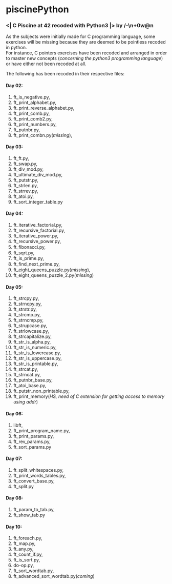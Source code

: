 ﻿# piscinePython
### <| C Piscine at 42 recoded with Python3 |> by /-\n+0w@n

As the subjects were initially made for C programming language, some exercises will be missing because they are deemed to be pointless recoded in python.<br />
For instance, C pointers exercises have been recoded and arranged in order to master new concepts (*concerning the python3 programming language*) or have either not been recoded at all. 

The following has been recoded in their respective files:

#### Day 02:
  1. ft_is_negative.py,<br />
  2. ft_print_alphabet.py,<br />
  3. ft_print_reverse_alphabet.py,<br />
  4. ft_print_comb.py,<br />
  5. ft_print_comb2.py,<br />
  6. ft_print_numbers.py,<br />
  7. ft_putnbr.py,<br />
  8. ft_print_combn.py(*missing*),<br />

#### Day 03:
  1. ft_ft.py,<br />
  2. ft_swap.py,<br />
  3. ft_div_mod.py,<br />
  4. ft_ultimate_div_mod.py,<br />
  5. ft_putstr.py,<br />
  6. ft_strlen.py,<br />
  7. ft_strrev.py,<br />
  8. ft_atoi.py,<br />
  9. ft_sort_integer_table.py<br />

#### Day 04:
  1. ft_iterative_factorial.py,<br />
  2. ft_recursive_factorial.py,<br />
  3. ft_iterative_power.py,<br />
  4. ft_recursive_power.py,<br />
  5. ft_ﬁbonacci.py,<br />
  6. ft_sqrt.py,<br />
  7. ft_is_prime.py,<br />
  8. ft_ﬁnd_next_prime.py,<br />
  9. ft_eight_queens_puzzle.py(*missing*),<br />
  10. ft_eight_queens_puzzle_2.py(*missing*)<br />

#### Day 05:
  1. ft_strcpy.py,<br />
  2. ft_strncpy.py,<br />
  3. ft_strstr.py,<br />
  4. ft_strcmp.py,<br />
  5. ft_strncmp.py,<br />
  6. ft_strupcase.py,<br />
  7. ft_strlowcase.py,<br />
  8. ft_strcapitalize.py,<br />
  9. ft_str_is_alpha.py,<br />
  10. ft_str_is_numeric.py,<br />
  11. ft_str_is_lowercase.py,<br />
  12. ft_str_is_uppercase.py,<br />
  13. ft_str_is_printable.py,<br />
  14. ft_strcat.py,<br />
  15. ft_strncat.py,<br />
  16. ft_putnbr_base.py,<br />
  17. ft_atoi_base.py,<br />
  18. ft_putstr_non_printable.py,<br />
  19. ft_print_memory(*HS, need of C extension for getting access to memory using addr*)<br />

#### Day 06:
  1. libft,<br />
  2. ft_print_program_name.py,<br />
  3. ft_print_params.py,<br />
  4. ft_rev_params.py,<br />
  5. ft_sort_params.py<br />

#### Day 07:
  1. ft_split_whitespaces.py,<br />
  2. ft_print_words_tables.py,<br />
  3. ft_convert_base.py,<br />
  4. ft_split.py<br />

#### Day 08:
  1. ft_param_to_tab.py,<br />
  2. ft_show_tab.py<br />

#### Day 10:
  1. ft_foreach.py,<br />
  2. ft_map.py,<br />
  3. ft_any.py,<br />
  4. ft_count_if.py,<br />
  5. ft_is_sort.py,<br />
  7. do-op.py,<br />
  8. ft_sort_wordtab.py,<br />
  9. ft_advanced_sort_wordtab.py(*coming*)<br />
  